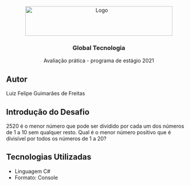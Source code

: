 <br />
<p align="center">
  <a href="https://github.com/othneildrew/Best-README-Template">
    <img src="https://www.globaltecnologia.net/assets/images/logo_global_tecnologia.png" alt="Logo" width="400" height="80">
  </a>

  <h3 align="center">Global Tecnologia</h3>

  <p align="center">
    Avaliação prática - programa de estágio 2021
    <br />
  </p>
</p>

## Autor
Luiz Felipe Guimarães de Freitas

## Introdução do Desafio
2520 é o menor número que pode ser dividido por cada um dos números de 1 a 10 sem
qualquer resto. Qual é o menor número positivo que é divisível por todos os números de 1
a 20?

## Tecnologias Utilizadas 

* Linguagem C#
* Formato: Console
